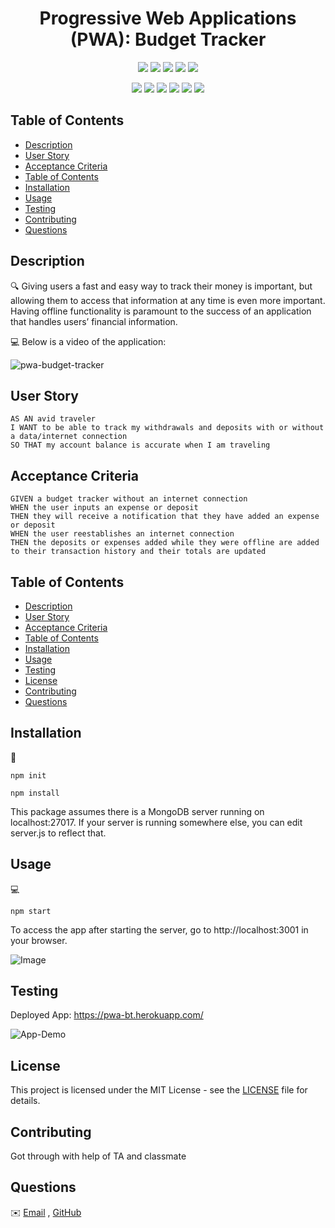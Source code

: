 <h1 align="center"> Progressive Web Applications (PWA): Budget Tracker </h1>
  
<p align="center">
    <img src="https://img.shields.io/github/repo-size/vpham26/NoSQL.Social-Network-API" />
    <img src="https://img.shields.io/github/languages/top/vpham26/NoSQL.Social-Network-API"  />
    <img src="https://img.shields.io/github/issues/vpham26/NoSQL.Social-Network-API" />
    <img src="https://img.shields.io/github/last-commit/vpham26/NoSQL.Social-Network-API" >
    <a href="https://github.com/jpd61"><img src="https://img.shields.io/github/followers/vpham26?style=social" target="_blank" /></a>
</p>
  
<p align="center">
    <img src="https://img.shields.io/badge/javascript-yellow" />
    <img src="https://img.shields.io/badge/express-orange" />
    <img src="https://img.shields.io/badge/MongoDB-blue"  />
    <img src="https://img.shields.io/badge/mongoose-red"  />
    <img src="https://img.shields.io/badge/moment-blue"  />
    <img src="https://img.shields.io/badge/nodemon-green" />
</p>

## Table of Contents
- [Description](#description)
- [User Story](#user-story)
- [Acceptance Criteria](#acceptance-criteria)
- [Table of Contents](#table-of-contents)
- [Installation](#installation)
- [Usage](#usage)
- [Testing](#testing)
- [Contributing](#contributing)
- [Questions](#questions)

## Description

🔍 Giving users a fast and easy way to track their money is important, but allowing them to access that information at any time is even more important. Having offline functionality is paramount to the success of an application that handles users’ financial information.
  
💻 Below is a video of the application:
  
![pwa-budget-tracker](./assets/)

## User Story

```
AS AN avid traveler
I WANT to be able to track my withdrawals and deposits with or without a data/internet connection
SO THAT my account balance is accurate when I am traveling 
```

## Acceptance Criteria

```
GIVEN a budget tracker without an internet connection
WHEN the user inputs an expense or deposit
THEN they will receive a notification that they have added an expense or deposit
WHEN the user reestablishes an internet connection
THEN the deposits or expenses added while they were offline are added to their transaction history and their totals are updated
```
   
## Table of Contents
- [Description](#description)
- [User Story](#user-story)
- [Acceptance Criteria](#acceptance-criteria)
- [Table of Contents](#table-of-contents)
- [Installation](#installation)
- [Usage](#usage)
- [Testing](#testing)
- [License](#license)
- [Contributing](#contributing)
- [Questions](#questions)

## Installation
💾   
  
`npm init`

`npm install`

This package assumes there is a MongoDB server running on localhost:27017. If your server is running somewhere else, you can edit server.js to reflect that.

## Usage
💻   
  
`npm start`

To access the app after starting the server, go to http://localhost:3001 in your browser.

![Image](assets/)

## Testing

Deployed App: https://pwa-bt.herokuapp.com/

![App-Demo](assets/)

## License

This project is licensed under the MIT License - see the [LICENSE](LICENSE) file for details.

## Contributing

Got through with help of TA and classmate

## Questions
✉️ [Email](mailto:vulong.pham26@gmail.com) , [GitHub](https://github.com/vpham26)<br />